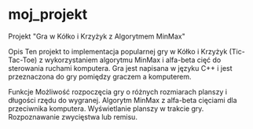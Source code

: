 # moj_projekt

Projekt "Gra w Kółko i Krzyżyk z Algorytmem MinMax"

Opis
Ten projekt to implementacja popularnej gry w Kółko i Krzyżyk (Tic-Tac-Toe) z wykorzystaniem algorytmu MinMax i alfa-beta cięć do sterowania ruchami komputera. Gra jest napisana w języku C++ i jest przeznaczona do gry pomiędzy graczem a komputerem.

Funkcje
Możliwość rozpoczęcia gry o różnych rozmiarach planszy i długości rzędu do wygranej.
Algorytm MinMax z alfa-beta cięciami dla przeciwnika komputera.
Wyświetlanie planszy w trakcie gry.
Rozpoznawanie zwycięstwa lub remisu.
